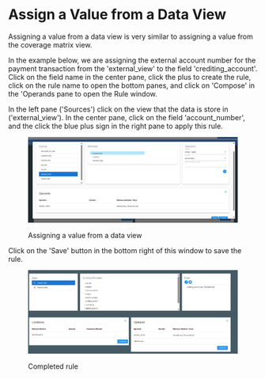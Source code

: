 # Assign a Value from a Data View

Assigning a value from a data view is very similar to assigning a value from the coverage matrix view. &#x20;

In the example below, we are assigning the external account number for the payment transaction from the 'external\_view' to the field 'crediting\_account'.  Click on the field name in the center pane, click the plus to create the rule, click on the rule name to open the bottom panes, and click on 'Compose' in the 'Operands pane to open the Rule window. &#x20;

In the left pane ('Sources') click on the view that the data is store in ('external\_view').  In the center pane, click on the field 'account\_number', and the click the blue plus sign in the right pane to apply this rule. &#x20;

<figure><img src="../../../../../.gitbook/assets/image (6).png" alt=""><figcaption><p>Assigning a value from a data view</p></figcaption></figure>

Click on the 'Save' button in the bottom right of this window to save the rule.

<figure><img src="../../../../../.gitbook/assets/image (7).png" alt=""><figcaption><p>Completed rule</p></figcaption></figure>
